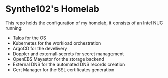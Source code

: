 # Synthe102's Homelab

This repo holds the configuration of my homelab, it consists of an Intel NUC running:

- [Talos](https://talos.dev) for the OS
- Kubernetes for the workload orchestration
- ArgoCD for the develivery
- Doppler and external-secrets for secret management
- OpenEBS Mayastor for the storage backend
- External DNS for the automated DNS records creation
- Cert Manager for the SSL certificates generation
